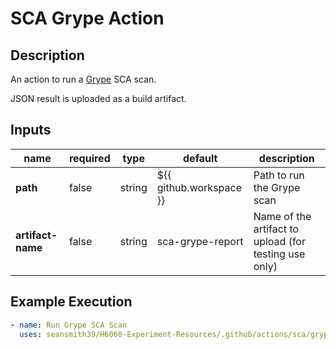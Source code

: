 # SCA Grype Action

## Description

An action to run a [Grype](https://github.com/anchore/grype) SCA scan.

JSON result is uploaded as a build artifact.

## Inputs

| name              | required | type     | default                 | description                                           |
|-------------------| -------- |----------|-------------------------|-------------------------------------------------------|
| **path**          | false    | string   | ${{ github.workspace }} | Path to run the Grype scan                            |
| **artifact-name** | false    | string   | sca-grype-report        | Name of the artifact to upload (for testing use only) |

## Example Execution

```yaml
- name: Run Grype SCA Scan
  uses: seansmith39/H6060-Experiment-Resources/.github/actions/sca/grype
```
